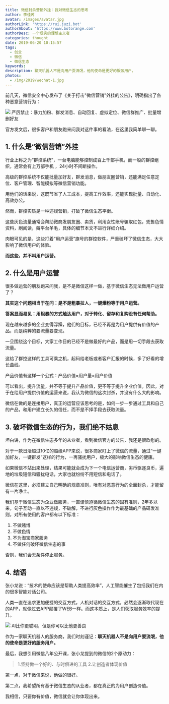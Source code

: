 ```yaml
---
title: 微信封杀营销外挂：我对微信生态的思考
author: 李佳芮
avatar: /images/avatar.jpg
authorLink: 'https://rui.juzi.bot'
authorAbout: 'https://www.botorange.com'
authorDesc: 一个现实的理想主义者
categories: thought
date: 2019-06-20 10:15:57
tags: 
  - 创业
  - 微信
  - 微信生态
keywords:
description: 聊天机器人不是向用户耍流氓，他的使命是更好的服务用户。
photos:
  - /img/2019/wechat-1.jpg
---
```


前几天，微信安全中心发布了《关于打击"微信营销"外挂的公告》，明确指出了各种恶意营销行为：

![](/img/2019/wechat-1.jpg)
严厉禁止：暴力加粉、群发消息、自动回复、虚拟定位、微信群推广、批量增删好友

官方发文后，很多客户和朋友跑来问我对这件事的看法，在这里我简单聊一聊。
 
## 1. 什么是“微信营销”外挂
行业上称之为“群控系统”，一台电脑能够控制成百上千部手机，而一般的群控组织，通常会有上万部手机 ，24小时不间断操作。

高级的群控系统不仅能批量加好友，群发消息，做朋友圈营销，还能满足任意定位、客户管理、智能模拟等微信营销功能。

用他们的话来说，这既节省了人工成本，提高工作效率，还能实现批量、自动化、高效办公。

然而，群控实质是一种违规营销，打破了微信生态平衡。

这些灰色流量通常会帮助微商发朋友圈、卖货，利用女性账号骗取红包，兜售色情资料，刷阅读，薅平台羊毛，具体的细节本文不进行详细介绍。

肉眼可见的是，这些打着“用户运营”旗号的群控软件，严重破坏了微信生态，大大影响了微信用户的体验。

**而这些，并不叫用户运营。**

## 2. 什么是用户运营
很多做运营的朋友跑来问我，是不是微信这样一做，基于微信生态无法做用户运营了？

**其实这个问题相当于在问：是不是粗暴拉人，一键爆粉等于用户运营。**

**答案显而易见：用粗暴的方式触达用户，对于转化、留存和复购没有任何帮助。**

现在越来越多的企业变得浮躁，他们的目标，已经不再是为用户提供有价值的产品，而是纯粹的要流量要变现。

一旦围绕这个目标，大家工作目的已经不是做最好的产品，而是用一切手段去获取流量。

这给了群控这样的工具可乘之机，起码给老板或者客户汇报的时候，多了好看的增长曲线。

产品价值有这样一个公式：产品价值=用户量×用户价值

可以看出，提升流量，并不等于提升产品价值，更不等于提升企业价值。因此，对于在给用户提供价值的运营来说，我认为微信的这次封杀，并没有什么大的影响。

微信在做的是连接用户，真正的运营应该思考的是，如何一步一步通过工具和自己的产品，和用户建立长久的信任，而不是不择手段去获取流量。

## 3. 破坏微信生态的行为，我们绝不姑息

坦白讲，作为在微信生态多年的从业者，看到微信官方的公告，我还是很欣慰的。

对于一款日活超过10亿的超级APP来说，很多商家盯上了微信的流量，通过“一键加好友，一键群发”这样的行为，一再骚扰用户，极大的影响微信生态的健康。

如果微信不站出来处理，结果可能就会成为下一个电信运营商，劣币驱逐良币，遍地的垃圾短信和骚扰电话，大家也就纷纷不用短信和电话了。

微信在这里，必须建立自己明确的规章准则，唯有对恶意行为的全面封杀，才能留有一片净土。

我们基于微信生态为企业做服务，一直谨慎遵循微信生态的固有准则，2年多以来，句子互动一直以不违规，不破解，不进行灰色操作作为最基础的产品研发准则，对所有使用的客户都有以下标准：

1. 不做赌博
2. 不做色情
3. 不为淘宝商家服务
4. 不做任何破坏微信生态的事
 
否则，我们会无条件停止服务。
 
## 4. 结语

张小龙说：“技术的使命应该是帮助人类提高效率”，人工智能催生了包括我们在内的很多智能对话公司。

人类一直在追求更加便捷的交互方式，人机对话的交互方式，必然会逐渐取代现在的APP，就像过去APP颠覆了WEB一样。而这本质上，是人们获取服务效率的提升。

![](/img/2019/wechat-2.jpg)
AI比你更聪明，但是你可以比他更善良

作为一家聊天机器人的服务商，我们时刻谨记：**聊天机器人不是向用户耍流氓，他的使命是更好的服务用户。**

最后，我想引用微信八年公开课，张小龙提到的微信的2个原动力：
> 1.坚持做一个好的、与时俱进的工具
> 2.让创造者体现价值

第一点，对于微信来说，他做的很好。

第二点，我希望所有基于微信生态的从业者，都在真正的为用户创造价值。

我相信，只要你有价值，微信就会让你体现出来。
